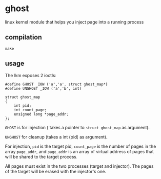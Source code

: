# ghost 

linux kernel module that helps you inject page into a running process

## compilation

`make`

## usage

The lkm exposes 2 ioctls: 

```
#define GHOST _IOW ('a','a', struct ghost_map*)
#define UNGHOST _IOW ('a','b', int)

struct ghost_map                                                                
{                                                                               
    int pid;                                                                    
    int count_page;                                                             
    unsigned long *page_addr;                                                   
};
```

`GHOST` is for injection ( takes a pointer to `struct ghost_map` as argument).

`UNGHOST` for cleanup (takes a int (pid) as argument).

For injection, `pid` is the target pid, `count_page` is the number of pages in
the array `page_addr`, and `page_addr` is an array of virtual address of pages
that will be shared to the target process.

All pages must exist in the two processes (target and injector). The pages
of the target will be erased with the injector's one.
